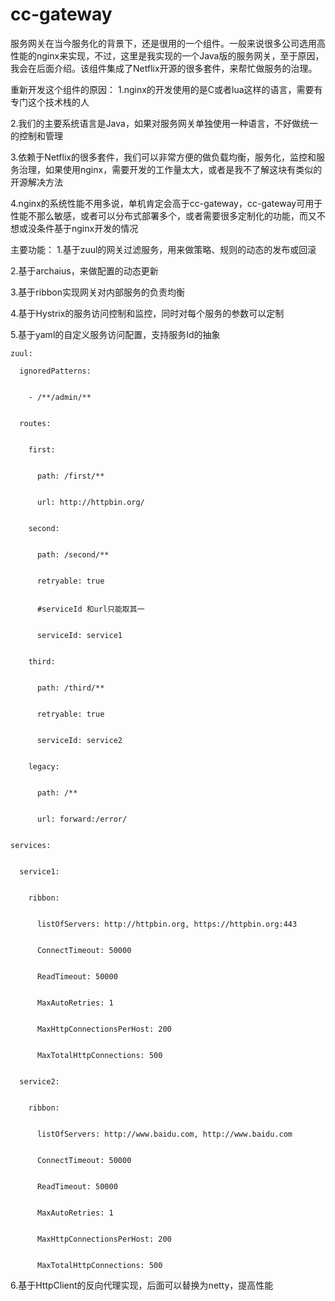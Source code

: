 # cc-gateway
服务网关在当今服务化的背景下，还是很用的一个组件。一般来说很多公司选用高性能的nginx来实现，不过，这里是我实现的一个Java版的服务网关，至于原因，我会在后面介绍。该组件集成了Netflix开源的很多套件，来帮忙做服务的治理。

重新开发这个组件的原因：
1.nginx的开发使用的是C或者lua这样的语言，需要有专门这个技术栈的人


2.我们的主要系统语言是Java，如果对服务网关单独使用一种语言，不好做统一的控制和管理


3.依赖于Netflix的很多套件，我们可以非常方便的做负载均衡，服务化，监控和服务治理，如果使用nginx，需要开发的工作量太大，或者是我不了解这块有类似的开源解决方法


4.nginx的系统性能不用多说，单机肯定会高于cc-gateway，cc-gateway可用于性能不那么敏感，或者可以分布式部署多个，或者需要很多定制化的功能，而又不想或没条件基于nginx开发的情况


主要功能：
1.基于zuul的网关过滤服务，用来做策略、规则的动态的发布或回滚


2.基于archaius，来做配置的动态更新


3.基于ribbon实现网关对内部服务的负责均衡


4.基于Hystrix的服务访问控制和监控，同时对每个服务的参数可以定制


5.基于yaml的自定义服务访问配置，支持服务Id的抽象


    zuul: 
    
      ignoredPatterns:
      
      
        - /**/admin/**
        
        
      routes:
      
      
        first:
        
        
          path: /first/**
          
          
          url: http://httpbin.org/
          
          
        second:
        
        
          path: /second/**
          
          
          retryable: true
          
          
          #serviceId 和url只能取其一
          
          
          serviceId: service1
          
          
        third:
        
        
          path: /third/**
          
          
          retryable: true
          
          
          serviceId: service2
          
          
        legacy:
        
        
          path: /**
          
          
          url: forward:/error/
          
          
    services:
    
    
      service1:
      
      
        ribbon:
        
        
          listOfServers: http://httpbin.org, https://httpbin.org:443
          
          
          ConnectTimeout: 50000
          
          
          ReadTimeout: 50000
          
          
          MaxAutoRetries: 1
          
          
          MaxHttpConnectionsPerHost: 200
          
          
          MaxTotalHttpConnections: 500
          
          
      service2:
      
      
        ribbon:
        
        
          listOfServers: http://www.baidu.com, http://www.baidu.com
          
          
          ConnectTimeout: 50000
          
          
          ReadTimeout: 50000
          
          
          MaxAutoRetries: 1
          
          
          MaxHttpConnectionsPerHost: 200
          
          
          MaxTotalHttpConnections: 500

    
6.基于HttpClient的反向代理实现，后面可以替换为netty，提高性能
